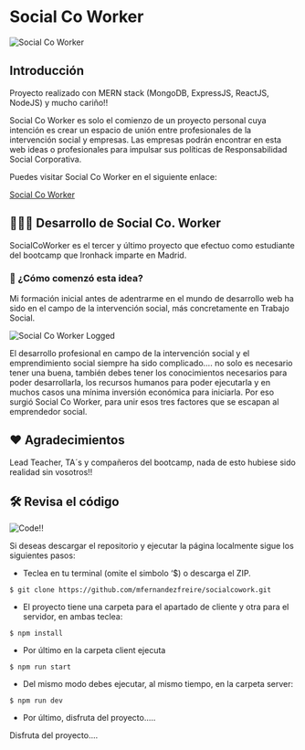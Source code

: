 # Social Co Worker
![Social Co Worker](https://res.cloudinary.com/dagreomkt/image/upload/v1585139729/Captura_de_pantalla_2020-03-25_a_las_13.34.24_pegjn8.png "Social Co Worker")

## Introducción

Proyecto realizado con MERN stack (MongoDB, ExpressJS, ReactJS, NodeJS) y mucho cariño!!

Social Co Worker es solo el comienzo de un proyecto personal cuya intención es crear un espacio de unión entre profesionales de la intervención social y empresas. Las empresas podrán encontrar en esta web ideas o profesionales para impulsar sus políticas de Responsabilidad Social Corporativa.

Puedes visitar Social Co Worker en el siguiente enlace:

[Social Co Worker](https://socialcoworker.herokuapp.com/Choose "Social Co Worker")

## 👨🏽‍💻 Desarrollo de Social Co. Worker 

SocialCoWorker es el tercer y último proyecto que efectuo como estudiante del bootcamp que  Ironhack imparte en Madrid.


### 🤔 ¿Cómo comenzó esta idea? 

Mi formación inicial antes de adentrarme en el mundo de desarrollo web ha sido en el campo de la intervención social, más concretamente en Trabajo Social. 

![Social Co Worker Logged](https://res.cloudinary.com/dagreomkt/image/upload/v1585141000/Captura_de_pantalla_2020-03-25_a_las_13.55.29_f7n8a9.png "Social Co Worker Logged")

El desarrollo profesional en campo de la intervención social y el emprendimiento social siempre ha sido complicado…. no solo es necesario tener una buena, también debes tener los conocimientos necesarios para poder desarrollarla, los recursos humanos para poder ejecutarla y en muchos casos una mínima inversión económica para iniciarla. Por eso surgió Social Co Worker, para unir esos tres factores que se escapan al emprendedor social.

##  ❤️ Agradecimientos

Lead Teacher, TA´s y compañeros del bootcamp, nada de esto hubiese sido realidad sin vosotros!!

##  🛠  Revisa el código 

![Code!!](https://res.cloudinary.com/dagreomkt/image/upload/v1585141009/Captura_de_pantalla_2020-03-25_a_las_13.56.21_iizx0y.png "Code!!")

Si deseas descargar el repositorio y ejecutar la página localmente sigue los siguientes pasos:

- Teclea en tu terminal (omite el simbolo ‘$) o descarga el ZIP.

`$ git clone https://github.com/mfernandezfreire/socialcowork.git`

- El proyecto tiene una carpeta para el apartado de cliente y otra para el servidor, en ambas teclea:

`$ npm install`

-  Por último en la carpeta client ejecuta

`$ npm run start`

- Del mismo modo debes ejecutar, al mismo tiempo, en la carpeta server:

`$ npm run dev`

- Por último, disfruta del proyecto.....

Disfruta del proyecto....



  






